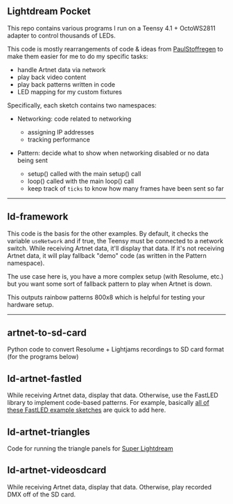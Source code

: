 ## Lightdream Pocket

This repo contains various programs I run on a Teensy 4.1 + OctoWS2811 adapter to control thousands of LEDs.

This code is mostly rearrangements of code & ideas from [PaulStoffregen](https://github.com/PaulStoffregen/OctoWS2811) to make them easier for me to do my specific tasks:
- handle Artnet data via network
- play back video content
- play back patterns written in code
- LED mapping for my custom fixtures

Specifically, each sketch contains two namespaces:

- Networking: code related to networking
  - assigning IP addresses
  - tracking performance

- Pattern: decide what to show when networking disabled or no data being sent
  - setup() called with the main setup() call
  - loop() called with the main loop() call
  - keep track of `ticks` to know how many frames have been sent so far


---

## ld-framework

This code is the basis for the other examples. By default, it checks the variable `useNetwork` and if true, the Teensy must be connected to a network switch. While receiving Artnet data, it'll display that data. If it's not receiving Artnet data, it will play fallback "demo" code (as written in the Pattern namespace).

The use case here is, you have a more complex setup (with Resolume, etc.) but you want some sort of fallback pattern to play when Artnet is down.

This outputs rainbow patterns 800x8 which is helpful for testing your hardware setup.

---

## artnet-to-sd-card

Python code to convert Resolume + Lightjams recordings to SD card format (for the programs below)

## ld-artnet-fastled

While receiving Artnet data, display that data. Otherwise, use the FastLED library to implement code-based patterns. For example, basically [all of these FastLED example sketches](https://github.com/FastLED/FastLED/tree/master/examples) are quick to add here.


## ld-artnet-triangles

Code for running the triangle panels for [Super Lightdream](https://super-lightdream.metalheart.org/)


## ld-artnet-videosdcard

While receiving Artnet data, display that data. Otherwise, play recorded DMX off of the SD card.

